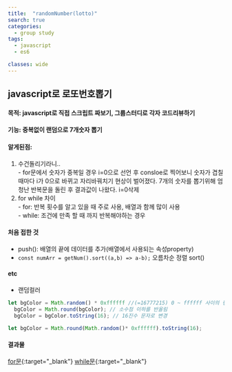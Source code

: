 ```yaml
---
title:  "randomNumber(lotto)"
search: true
categories:
  - group study
tags:
  - javascript
  - es6

classes: wide
---
```


## javascript로 로또번호뽑기

#### 목적: javascript로 직접 스크립트 짜보기, 그룹스터디로 각자 코드리뷰하기

#### 기능: 중복없이 랜덤으로 7개숫자 뽑기

#### 알게된점: 
  1. 수건돌리기라니..<br>
    - for문에서 숫자가 중복일 경우 i=0으로 선언 후 consloe로 찍어보니 숫자가 겹칠때마다 i가 0으로 바뀌고 자리바꿔치기 현상이 벌어졌다. 7개의 숫자를 뽑기위해 엄청난 반복문을 돌린 후 결과값이 나왔다. i=0삭제<br>
  2. for while 차이<br>
    - for: 반복 횟수를 알고 있을 때 주로 사용, 배열과 함께 많이 사용<br>
    - while: 조건에 만족 할 때 까지 반복해야하는 경우

#### 처음 접한 것   
  - push(): 배열의 끝에 데이터를 추가(배열에서 사용되는 속성property)<br>
  - `const numArr = getNum().sort((a,b) => a-b);` 오름차순 정렬 sort()

#### etc
  - 랜덤컬러
  ```javascript
  let bgColor = Math.random() * 0xffffff //(=16777215) 0 ~ ffffff 사이의 랜덤 숫자 뽑기
    bgColor = Math.round(bgColor); // 소수점 이하를 반올림
    bgColor = bgColor.toString(16); // 16진수 문자로 변경
  ```

  ```javascript
  let bgColor = Math.round(Math.random()* 0xffffff).toString(16);
  ```

#### 결과물
[for문](https://jsfiddle.net/hahahh/3y7ju1pc/36/){:target="_blank"}
[while문](https://jsfiddle.net/hahahh/3y7ju1pc/36/){:target="_blank"}
